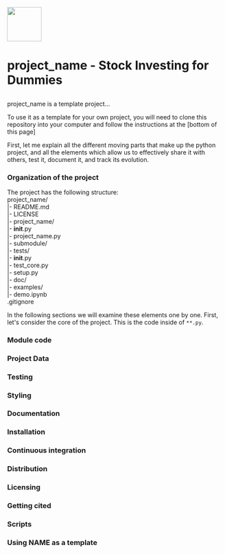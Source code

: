 <img src="https://github.com/khyatiparekh/Data515_FinalProject/blob/master/logo.png" width="80">

# project_name - Stock Investing for Dummies
## 

project_name is a template project...

To use it as a template for your own project, you will need to clone this
repository into your computer and follow the instructions at the [bottom of this page]

First, let me explain all the different moving parts that make up the
python project, and all the elements which allow us to effectively
share it with others, test it, document it, and track its evolution.

### Organization of the  project

The project has the following structure:  
    project_name/  
      |- README.md  
      |- LICENSE  
      |- project_name/  
         |- __init__.py  
         |- project_name.py  
         |- submodule/  
         |- tests/  
            |- __init__.py  
            |- test_core.py  
         |- setup.py   
       |- doc/  
       |- examples/  
            |- demo.ipynb  
           .gitignore  
     
In the following sections we will examine these elements one by one. First,
let's consider the core of the project. This is the code inside of
`**.py`. 

### Module code
### Project Data
### Testing
### Styling
### Documentation
### Installation
### Continuous integration
### Distribution
### Licensing
### Getting cited
### Scripts
### Using NAME as a template
